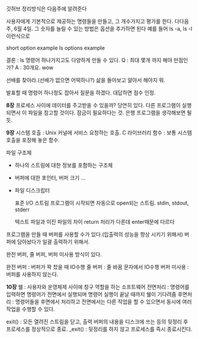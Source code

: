 깃허브 정리방식은 다음주에 알려준다

사용자에게 기본적으로 제공하는 명령들을 만들고, 그 개수가지고 평가를 한다.
다다음주, 6월 4일.
그 숫자를 늘릴 수 있는 방법은 옵션을 추가하면 된다
예를 들어 ls -a, ls -l 이런식으로

short option example
ls options example

결론 : ls 명령어 하나가지고도 다양하게 만들 수 있다.
Q : 최대 몇개 까지 해야 만점인가?
A : 30개요. wow

선배를 찾아라.(선배가 없으면 어떡하나?)
삶을 돌아보고 알아서 해야지 뭐.

발표할 때 명령어 하나정도 잡아서 질문을 하겠다. 대답하면 점수 인정.

**8장**
프로세스 사이에 데이터를 주고받을 수 있을까? 당연히 있다.
다른 프로그램이 실행되면서 이 파일을 참고할 것이다.
잠금이 필요하다는 것. 은행 프로그램을 생각해보면 될 듯.

**9장**
시스템 호출 : Unix 커널에 서비스 요청하는 호출.
C 라이브러리 함수 : 보통 시스템 호출을 포장해 놓은 함수.

파일 구조체
- 하나의 스트림에 대한 정보를 포함하는 구조체
- 버퍼에 대한 포인터, 버퍼 크기 ...
- 파일 디스크립터

  표준 I/O 스트림
  프로그램이 시작되면 자동으로 open되는 스트림.
  stdin, stdout, stderr

  텍스트 파일과 이진 파일의 차이
  return 처리가 다른데 enter때문에 다르다

프로그램을 만들 때 버퍼를 사용할 수가 있다.(입출력의 성능을 향상 시키기 위해서)
버퍼에 담아놨다가 일괄 출력하기 위해서.

완전 버퍼, 줄 버퍼, 버퍼 미사용 방식이 있다.

완전 버퍼 : 버퍼가 꽉 찼을 때 IO수행
줄 버퍼 : 줄 바꿈 문자에서 IO수행
버퍼 미사용 : 버퍼를 사용하지 않는다.

**10장**
쉘 : 사용자와 운영체제 사이에 창구 역할을 하는 소프트웨어
전면처리 : 명령어를 입력하면 명령어가 전면에서 실행되며 명령어 실행이 끝날 때까지 쉘이 기다려줌
후면처리 : 명령어들을 후면에서 처리하고 전면에서는 다른 작업을 할 수 있으면서 동시에 여러 작업을 수행할 수 있다.

exit() : 모든 열려진 스트림을 닫고, 출력 버퍼의 내용을 디스크에 쓰는 등의 뒷정리 후 프로세스를 정상적으로 종료.
_exit() : 뒷정리를 하지 않고 프로세스를 즉시 종료시킨다.

